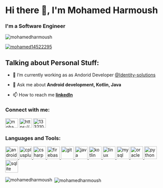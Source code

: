 <h1 align="left">Hi there 👋, I'm Mohamed Harmoush</h1>
<h3 align="left">I'm a Software Engineer</h3>

<p align="left"> <img src="https://komarev.com/ghpvc/?username=mohamedharmoush&label=Profile%20views&color=0e75b6&style=flat" alt="mohamedharmoush" /> </p>

<p align="left"> <a href="https://twitter.com/mohamed14522295" target="blank"><img src="https://img.shields.io/twitter/follow/mohamed14522295?logo=twitter&style=for-the-badge" alt="mohamed14522295" /></a> </p>

## Talking about Personal Stuff:
- 🔭 I’m currently working as as Andorid Developer [@Identity-solutions](https://www.linkedin.com/company/identity-solutions-org/)

- 💬 Ask me about **Android development, Kotlin, Java**

- 📫 How to reach me **[linkedIn](https://www.linkedin.com/in/mohamedharmoush/)**

<h3 align="left">Connect with me:</h3>
<p align="left">
<a href="https://twitter.com/mohamed14522295" target="blank"><img align="center" src="https://cdn.jsdelivr.net/npm/simple-icons@3.0.1/icons/twitter.svg" alt="mohamed14522295" height="30" width="40" /></a>
<a href="https://linkedin.com/in/https://www.linkedin.com/in/mohamedharmoush/" target="blank"><img align="center" src="https://cdn.jsdelivr.net/npm/simple-icons@3.0.1/icons/linkedin.svg" alt="https://www.linkedin.com/in/mohamedharmoush/" height="30" width="40" /></a>
<a href="https://stackoverflow.com/users/13321079" target="blank"><img align="center" src="https://cdn.jsdelivr.net/npm/simple-icons@3.0.1/icons/stackoverflow.svg" alt="13321079" height="30" width="40" /></a>
</p>

<h3 align="left">Languages and Tools:</h3>
<p align="left"> <a href="https://developer.android.com" target="_blank"> <img src="https://devicons.github.io/devicon/devicon.git/icons/android/android-original-wordmark.svg" alt="android" width="40" height="40"/> </a> <a href="https://www.w3schools.com/cpp/" target="_blank"> <img src="https://devicons.github.io/devicon/devicon.git/icons/cplusplus/cplusplus-original.svg" alt="cplusplus" width="40" height="40"/> </a> <a href="https://www.w3schools.com/cs/" target="_blank"> <img src="https://devicons.github.io/devicon/devicon.git/icons/csharp/csharp-original.svg" alt="csharp" width="40" height="40"/> </a> <a href="https://firebase.google.com/" target="_blank"> <img src="https://www.vectorlogo.zone/logos/firebase/firebase-icon.svg" alt="firebase" width="40" height="40"/> </a> <a href="https://git-scm.com/" target="_blank"> <img src="https://www.vectorlogo.zone/logos/git-scm/git-scm-icon.svg" alt="git" width="40" height="40"/> </a> <a href="https://www.java.com" target="_blank"> <img src="https://devicons.github.io/devicon/devicon.git/icons/java/java-original-wordmark.svg" alt="java" width="40" height="40"/> </a> <a href="https://kotlinlang.org" target="_blank"> <img src="https://www.vectorlogo.zone/logos/kotlinlang/kotlinlang-icon.svg" alt="kotlin" width="40" height="40"/> </a> <a href="https://www.linux.org/" target="_blank"> <img src="https://devicons.github.io/devicon/devicon.git/icons/linux/linux-original.svg" alt="linux" width="40" height="40"/> </a> <a href="https://www.mysql.com/" target="_blank"> <img src="https://devicons.github.io/devicon/devicon.git/icons/mysql/mysql-original-wordmark.svg" alt="mysql" width="40" height="40"/> </a> <a href="https://www.oracle.com/" target="_blank"> <img src="https://devicons.github.io/devicon/devicon.git/icons/oracle/oracle-original.svg" alt="oracle" width="40" height="40"/> </a> <a href="https://www.python.org" target="_blank"> <img src="https://devicons.github.io/devicon/devicon.git/icons/python/python-original.svg" alt="python" width="40" height="40"/> </a> <a href="https://www.sqlite.org/" target="_blank"> <img src="https://www.vectorlogo.zone/logos/sqlite/sqlite-icon.svg" alt="sqlite" width="40" height="40"/> </a> </p>

<p><img align="left" src="https://github-readme-stats.vercel.app/api/top-langs?username=mohamedharmoush&show_icons=true&locale=en&layout=compact" alt="mohamedharmoush" /></p>

<p>&nbsp;<img align="center" src="https://github-readme-stats.vercel.app/api?username=mohamedharmoush&show_icons=true&locale=en" alt="mohamedharmoush" /></p>
